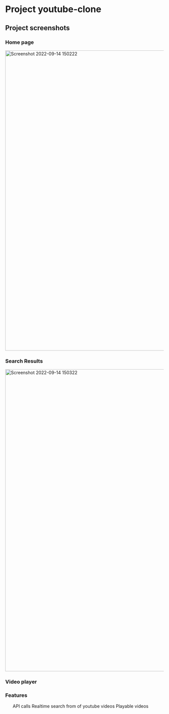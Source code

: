 <h1>Project youtube-clone</h1>
<h2>Project screenshots</h2>

<h3>Home page</h3>
<img width="954" alt="Screenshot 2022-09-14 150222" src="https://user-images.githubusercontent.com/42487965/190118935-96f60bfc-4c99-4663-a1f8-e5c42f02e93a.png">
<h3>Search Results</h3>
<img width="960" alt="Screenshot 2022-09-14 150322" src="https://user-images.githubusercontent.com/42487965/190119327-2acb9790-7874-4b63-84a3-9cdb5eac8359.png">

<h3>Video player</h3>
<h3>Features</h3>
<ul>
<item>API calls</item>
<item>Realtime search from of youtube videos</item>
<item>Playable videos</item>
</ul>

